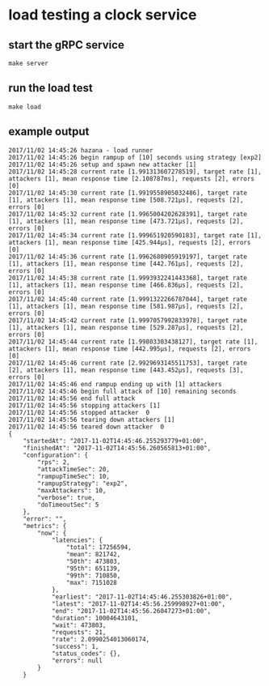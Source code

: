 # load testing a clock service

## start the gRPC service

    make server

## run the load test

    make load

## example output

    2017/11/02 14:45:26 hazana - load runner
    2017/11/02 14:45:26 begin rampup of [10] seconds using strategy [exp2]
    2017/11/02 14:45:26 setup and spawn new attacker [1]
    2017/11/02 14:45:28 current rate [1.991313607278519], target rate [1], attackers [1], mean response time [2.108787ms], requests [2], errors [0]
    2017/11/02 14:45:30 current rate [1.9919558905032486], target rate [1], attackers [1], mean response time [508.721µs], requests [2], errors [0]
    2017/11/02 14:45:32 current rate [1.9965004202628391], target rate [1], attackers [1], mean response time [473.721µs], requests [2], errors [0]
    2017/11/02 14:45:34 current rate [1.999651920590183], target rate [1], attackers [1], mean response time [425.944µs], requests [2], errors [0]
    2017/11/02 14:45:36 current rate [1.9962680905919197], target rate [1], attackers [1], mean response time [442.761µs], requests [2], errors [0]
    2017/11/02 14:45:38 current rate [1.9993932241443368], target rate [1], attackers [1], mean response time [466.836µs], requests [2], errors [0]
    2017/11/02 14:45:40 current rate [1.9991322266787044], target rate [1], attackers [1], mean response time [581.987µs], requests [2], errors [0]
    2017/11/02 14:45:42 current rate [1.9997057992833978], target rate [1], attackers [1], mean response time [529.287µs], requests [2], errors [0]
    2017/11/02 14:45:44 current rate [1.99803303438127], target rate [1], attackers [1], mean response time [442.995µs], requests [2], errors [0]
    2017/11/02 14:45:46 current rate [2.9929693145511753], target rate [2], attackers [1], mean response time [443.452µs], requests [3], errors [0]
    2017/11/02 14:45:46 end rampup ending up with [1] attackers
    2017/11/02 14:45:46 begin full attack of [10] remaining seconds
    2017/11/02 14:45:56 end full attack
    2017/11/02 14:45:56 stopping attackers [1]
    2017/11/02 14:45:56 stopped attacker  0
    2017/11/02 14:45:56 tearing down attackers [1]
    2017/11/02 14:45:56 teared down attacker  0
    {
        "startedAt": "2017-11-02T14:45:46.255293779+01:00",
        "finishedAt": "2017-11-02T14:45:56.260565813+01:00",
        "configuration": {
            "rps": 2,
            "attackTimeSec": 20,
            "rampupTimeSec": 10,
            "rampupStrategy": "exp2",
            "maxAttackers": 10,
            "verbose": true,
            "doTimeoutSec": 5
        },
        "error": "",
        "metrics": {
            "now": {
                "latencies": {
                    "total": 17256594,
                    "mean": 821742,
                    "50th": 473803,
                    "95th": 651139,
                    "99th": 710850,
                    "max": 7151028
                },
                "earliest": "2017-11-02T14:45:46.255303826+01:00",
                "latest": "2017-11-02T14:45:56.259998927+01:00",
                "end": "2017-11-02T14:45:56.26047273+01:00",
                "duration": 10004643101,
                "wait": 473803,
                "requests": 21,
                "rate": 2.0990254013060174,
                "success": 1,
                "status_codes": {},
                "errors": null
            }
        }
